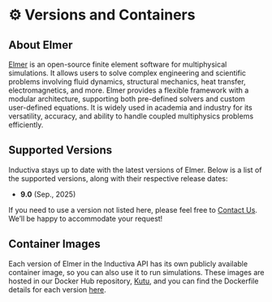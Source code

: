 # ⚙️ Versions and Containers

## About Elmer
[Elmer](https://www.elmerfem.org/blog/) is an open-source finite element
software for multiphysical simulations. It allows users to solve complex
engineering and scientific problems involving fluid dynamics, structural
mechanics, heat transfer, electromagnetics, and more. Elmer provides a flexible
framework with a modular architecture, supporting both pre-defined solvers and
custom user-defined equations. It is widely used in academia and industry for
its versatility, accuracy, and ability to handle coupled multiphysics problems
efficiently.

## Supported Versions
Inductiva stays up to date with the latest versions of Elmer. Below is a list of the supported versions, along with their respective release dates:

- **9.0** (Sep., 2025)

If you need to use a version not listed here, please feel free to [Contact Us](mailto:support@inductiva.ai).
We’ll be happy to accommodate your request!

## Container Images
Each version of Elmer in the Inductiva API has its own publicly available container image, 
so you can also use it to run simulations. These images are hosted in our Docker Hub repository, 
[Kutu](https://hub.docker.com/r/inductiva/kutu/tags?name=elmer), and you can find the 
Dockerfile details for each version [here](https://github.com/inductiva/kutu/tree/main/simulators/elmer).